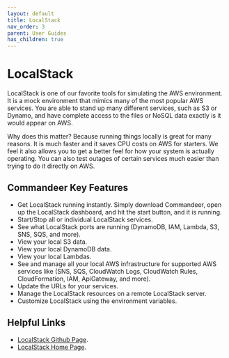 ```yaml
---
layout: default
title: LocalStack
nav_order: 3
parent: User Guides
has_children: true
---
```


# LocalStack

LocalStack is one of our favorite tools for simulating the AWS environment. It is a mock environment that mimics many of the most popular AWS services. You are able to stand up many different services, such as S3 or Dynamo, and have complete access to the files or NoSQL data exactly is it would appear on AWS.

Why does this matter? Because running things locally is great for many reasons. It is much faster and it saves CPU costs on AWS for starters. We feel it also allows you to get a better feel for how your system is actually operating. You can also test outages of certain services much easier than trying to do it directly on AWS.

## Commandeer Key Features

- Get LocalStack running instantly. Simply download Commandeer, open up the LocalStack dashboard, and hit the start button, and it is running.
- Start/Stop all or individual LocalStack services.
- See what LocalStack ports are running (DynamoDB, IAM, Lambda, S3, SNS, SQS, and more).
- View your local S3 data.
- View your local DynamoDB data.
- View your local Lambdas.
- See and manage all your local AWS infrastructure for supported AWS services like (SNS, SQS, CloudWatch Logs, CloudWatch Rules, CloudFormation, IAM, ApiGateway, and more).
- Update the URLs for your services.
- Manage the LocalStack resources on a remote LocalStack server.
- Customize LocalStack using the environment variables.

## Helpful Links

- [LocalStack Github Page](https://github.com/localstack/localstack "LocalStack 💻 is a cloud service emulator that runs in a single container on your laptop or in your CI environment.").
- [LocalStack Home Page](https://localstack.cloud/ "A fully functional local cloud stack. Develop and test your cloud and serverless apps offline!").
